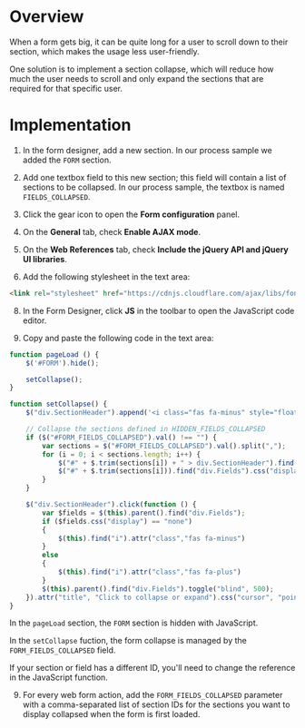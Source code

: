 # Overview
When a form gets big, it can be quite long for a user to scroll down to their section, which makes the usage less user-friendly.

One solution is to implement a section collapse, which will reduce how much the user needs to scroll and only expand the sections that are required for that specific user.

# Implementation

1. In the form designer, add a new section. In our process sample we added the `FORM` section.

2. Add one textbox field to this new section; this field will contain a list of sections to be collapsed. In our process sample, the textbox is named `FIELDS_COLLAPSED`.

3. Click the gear icon to open the **Form configuration** panel.

4. On the **General** tab, check **Enable AJAX mode**.

5. On the **Web References** tab, check **Include the jQuery API and jQuery UI libraries**.

7. Add the following stylesheet in the text area:
``` html
<link rel="stylesheet" href="https://cdnjs.cloudflare.com/ajax/libs/font-awesome/6.0.0/css/all.min.css" />
```
8. In the Form Designer, click **JS** in the toolbar to open the JavaScript code editor.

9. Copy and paste the following code in the text area:

```js    
function pageLoad () {
    $('#FORM').hide();

    setCollapse();
}

function setCollapse() {
    $("div.SectionHeader").append('<i class="fas fa-minus" style="float: left; margin-right:10px; font-size: 21px; margin-top: 2px"></i>');

    // Collapse the sections defined in HIDDEN_FIELDS_COLLAPSED
    if ($("#FORM_FIELDS_COLLAPSED").val() !== "") {
        var sections = $("#FORM_FIELDS_COLLAPSED").val().split(",");
        for (i = 0; i < sections.length; i++) {
            $("#" + $.trim(sections[i]) + " > div.SectionHeader").find("i").attr("class", "fas fa-plus");
            $("#" + $.trim(sections[i])).find("div.Fields").css("display", "none");
        }
    }

    $("div.SectionHeader").click(function () {
        var $fields = $(this).parent().find("div.Fields");
        if ($fields.css("display") == "none")
        {
            $(this).find("i").attr("class","fas fa-minus")
        }
        else
        {
            $(this).find("i").attr("class","fas fa-plus")
        }
        $(this).parent().find("div.Fields").toggle("blind", 500);
    }).attr("title", "Click to collapse or expand").css("cursor", "pointer");
}
```

In the `pageLoad` section, the `FORM` section is hidden with JavaScript.

In the `setCollapse` fuction, the form collapse is managed by the `FORM_FIELDS_COLLAPSED` field.

If your section or field has a different ID, you'll need to change the reference in the JavaScript function.

9. For every web form action, add the `FORM_FIELDS_COLLAPSED` parameter with a comma-separated list of section IDs for the sections you want to display collapsed when the form is first loaded.
